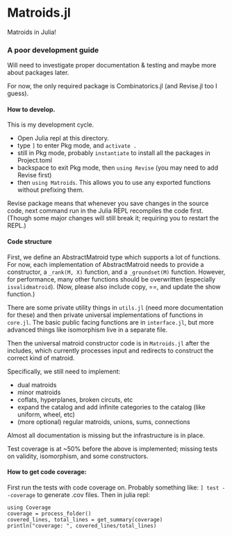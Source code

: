 # Matroids.jl
Matroids in Julia!


### A poor development guide
Will need to investigate proper documentation & testing and maybe more about packages later.

For now, the only required package is Combinatorics.jl (and Revise.jl too I guess). 

#### How to develop.
This is my development cycle.

- Open Julia repl at this directory.
- type `]` to enter Pkg mode, and `activate .`
- still in Pkg mode, probably `instantiate` to install all the packages in Project.toml
- backspace to exit Pkg mode, then `using Revise` (you may need to add Revise first)
- then `using Matroids`. This allows you to use any exported functions without prefixing them.

Revise package means that whenever you save changes in the source code, next command
run in the Julia REPL recompiles the code first. (Though some major changes will
still break it; requiring you to restart the REPL.)

#### Code structure

First, we define an AbstractMatroid type which supports a lot of functions.
For now, each implementation of AbstractMatroid needs to provide a constructor,
a `_rank(M, X)` function, and a `_groundset(M)` function. However, for performance,
many other functions should be overwritten (especially `isvalidmatroid`). (Now, please also
include copy, ==, and update the show function.)

There are some private utility things in `utils.jl` (need more documentation for these)
and then private universal implementations of functions in `core.jl`. The basic public
facing functions are in `interface.jl`, but more advanced things like isomorphism live in 
a separate file.

Then the universal matroid constructor code is in `Matroids.jl` after the includes,
which currently processes input and redirects to construct the correct kind of matroid.

Specifically, we still need to implement:
- dual matroids
- minor matroids
- coflats, hyperplanes, broken circuts, etc
- expand the catalog and add infinite categories to the catalog (like uniform, wheel, etc)
- (more optional) regular matroids, unions, sums, connections

Almost all documentation is missing but the infrastructure is in place. 

Test coverage is at ~50% before the above is implemented; missing tests on validity,
isomorphism, and some constructors.


#### How to get code coverage:

First run the tests with code coverage on. Probably something like: `] test --coverage` to generate .cov files.
Then in julia repl:

```
using Coverage
coverage = process_folder()
covered_lines, total_lines = get_summary(coverage)
println("coverage: ", covered_lines/total_lines)
```
